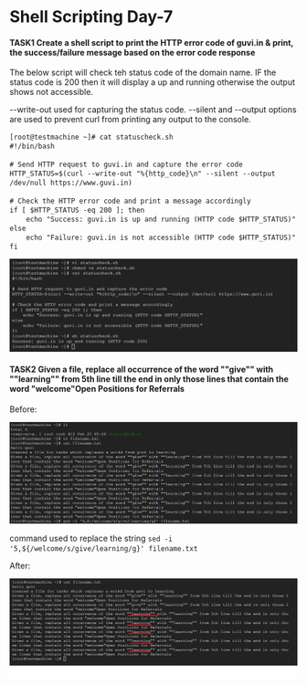 # Shell Scripting Day-7

####  TASK1 Create a shell script to print the HTTP error code of guvi.in & print, the success/failure message based on the error code response 

The below script will check teh status code of the domain name. IF the status code is 200 then it will display a up and running otherwise the output shows not accessible.

--write-out used for capturing the status code.
--silent and --output options are used to prevent curl from printing any output to the console.

```
[root@testmachine ~]# cat statuscheck.sh 
#!/bin/bash

# Send HTTP request to guvi.in and capture the error code
HTTP_STATUS=$(curl --write-out "%{http_code}\n" --silent --output /dev/null https://www.guvi.in)

# Check the HTTP error code and print a message accordingly
if [ $HTTP_STATUS -eq 200 ]; then
    echo "Success: guvi.in is up and running (HTTP code $HTTP_STATUS)"
else
    echo "Failure: guvi.in is not accessible (HTTP code $HTTP_STATUS)"
fi
```

![alt text](https://github.com/devopskvk/Guvi_tasks/blob/main/Day7-ShellScriptingPart-2/Task1.PNG)


#### TASK2 Given a file, replace all occurrence of the word ""give"" with ""learning"" from 5th line till the end in only those lines that contain the word "welcome"Open Positions for Referrals


Before:

![alt text](https://github.com/devopskvk/Guvi_tasks/blob/main/Day7-ShellScriptingPart-2/task2.png)

command used to replace the string ```sed -i '5,${/welcome/s/give/learning/g}' filename.txt``` 

After: 

![alt text](https://github.com/devopskvk/Guvi_tasks/blob/main/Day7-ShellScriptingPart-2/task2_1.png)
